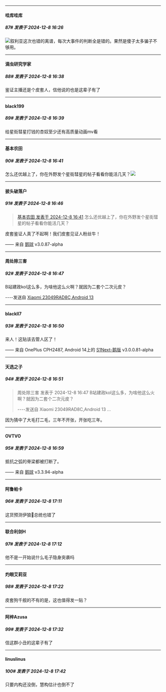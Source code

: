 ﻿
*****

####  哇库哇库  
##### 87#       发表于 2024-12-8 16:26

<img src="https://static.saraba1st.com/image/smiley/face2017/053.png" referrerpolicy="no-referrer">叙利亚这次也错的离谱，每次大事件的判断全是错的。果然是傻子太多骗子不够用。


*****

####  滴虫研究学家  
##### 88#       发表于 2024-12-8 16:38

鉴证主播还是个皮套人，信他说的也是这辈子有了

*****

####  black199  
##### 89#       发表于 2024-12-8 16:39

给星街彗星打钱的杏奴至少还有高质量动画mv看


*****

####  基本农田  
##### 90#       发表于 2024-12-8 16:41

怎么还优越上了，你在外野发个星街彗星的帖子看看你能活几天？<img src="https://static.saraba1st.com/image/smiley/face2017/048.png" referrerpolicy="no-referrer">

*****

####  披头破落户  
##### 91#       发表于 2024-12-8 16:46

<blockquote><a href="httphttps://bbs.saraba1st.com/2b/forum.php?mod=redirect&amp;goto=findpost&amp;pid=66873910&amp;ptid=2209264" target="_blank">基本农田 发表于 2024-12-8 16:41</a>
怎么还优越上了，你在外野发个星街彗星的帖子看看你能活几天？</blockquote>
皮套鉴证人真了不起啊！我们皮套见证人粉丝牛！

—— 来自 [鹅球](https://www.pgyer.com/xfPejhuq) v3.0.87-alpha


*****

####  周处除三害  
##### 92#       发表于 2024-12-8 16:47

B站建政kol这么多，为啥他这么火啊？就因为二套个二次元皮？

----发送自 [Xiaomi 23049RAD8C,Android 13](http://stage1.5j4m.com/?1.37)


*****

####  blackll7  
##### 93#       发表于 2024-12-8 16:50

来人！这贴该去管人区了！

—— 来自 OnePlus CPH2487, Android 14上的 [S1Next-鹅版](https://github.com/ykrank/S1-Next/releases) v3.0.0.81-alpha

*****

####  天选之子  
##### 94#       发表于 2024-12-8 16:51

<blockquote>周处除三害 发表于 2024-12-8 16:47
B站建政kol这么多，为啥他这么火啊？就因为二套个二次元皮？

----发送自 Xiaomi 23049RAD8C,Android 13 ...</blockquote>
因为猜中了大毛打二毛，三年不开张，开张吃三年。


*****

####  OVTVO  
##### 95#       发表于 2024-12-8 16:59

抵抗之弧的脊梁都被打断了。

—— 来自 [鹅球](https://www.pgyer.com/xfPejhuq) v3.3.94-alpha


*****

####  阿鲁帕卡  
##### 96#       发表于 2024-12-8 17:11

这货预测伊狼🐺总统也错了

*****

####  联合利剑H  
##### 97#       发表于 2024-12-8 17:12

他不是一开始说什么毛子隐身突袭吗


*****

####  灼眼艾莉亚  
##### 98#       发表于 2024-12-8 17:22

皮套狗千舰的不有的是，这也值得发一贴？


*****

####  阿梓Azusa  
##### 99#       发表于 2024-12-8 17:32

信这群小丑的这辈子有了


*****

####  linuslinus  
##### 100#       发表于 2024-12-8 17:42

只要内构还没倒，慧构估计也倒不了

